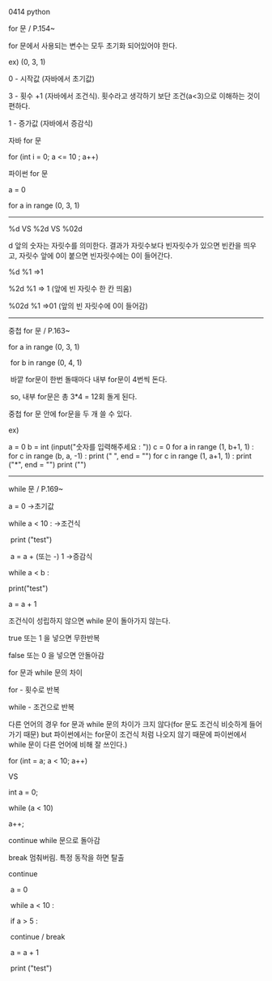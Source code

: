0414 python



for 문 / P.154~ 

for 문에서 사용되는 변수는 모두 초기화 되어있어야 한다. 

ex)	(0, 3, 1)

0 - 시작값 (자바에서 초기값)

3 - 횟수 +1 (자바에서 조건식). 횟수라고 생각하기 보단 조건(a<3)으로 이해하는 것이 편하다.

1 - 증가값 (자바에서 증감식)



자바 for 문

for (int i = 0; a <= 10 ; a++)



파이썬 for 문

a = 0

for a in range (0, 3, 1) 

------------------

%d  VS  %2d  VS  %02d

d 앞의 숫자는 자릿수를 의미한다. 결과가 자릿수보다 빈자릿수가 있으면 빈칸을 띄우고, 자릿수 앞에 0이 붙으면 빈자릿수에는 0이 들어간다.

%d %1  =>1

%2d %1  => 1 (앞에 빈 자릿수 한 칸 띄움)

%02d %1  =>01 (앞의 빈 자릿수에 0이 들어감)

--------------

중첩 for 문 / P.163~

for a in range (0, 3, 1)

​	for b in range (0, 4, 1)

​	바깥 for문이 한번 돌때마다 내부 for문이 4번씩 돈다. 

​	so, 내부 for문은 총 3*4 = 12회 돌게 된다. 



중첩 for 문 안에 for문을 두 개 쓸 수 있다.

ex)

a = 0
b = int (input("숫자를 입력해주세요 : "))
c = 0
for a in range (1, b+1, 1) :
    for c in range (b, a, -1) :
        print (" ", end = "")
    for c in range (1, a+1, 1) :
        print ("*", end = "")
    print ("")



-----------------



while 문 / P.169~

a = 0								->초기값

while  a < 10 : 				->조건식

​	print ("test")

​	a = a + (또는 -) 1		->증감식



while a < b :

print("test")

a = a + 1



조건식이 성립하지 않으면 while 문이 돌아가지 않는다. 

true 또는 1 을 넣으면 무한반복

false 또는 0 을 넣으면 안돌아감



for 문과 while 문의 차이

for - 횟수로 반복

while - 조건으로 반복

다른 언어의 경우 for 문과 while 문의 차이가 크지 않다(for 문도 조건식 비슷하게 들어가기 때문) but 파이썬에서는 for문이 조건식 처럼 나오지 않기 때문에 파이썬에서 while 문이 다른 언어에 비해 잘 쓰인다.)

for (int = a; a < 10; a++)

VS

int a = 0;

while (a < 10)

a++;



continue while 문으로 돌아감

break 멈춰버림. 특정 동작을 하면 탈출

continue

​	a = 0

​	while a < 10 : 

​		if a > 5 : 

​	continue / break

​		a = a + 1

​		print ("test")



